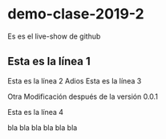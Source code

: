# demo-clase-2019-2
Es es el live-show de github

Esta es la línea 1
------------------
Esta es la línea 2
Adios
Esta es la línea 3

Otra Modificación después de la versión 0.0.1

Esta es la línea 4

bla bla bla
bla bla bla
